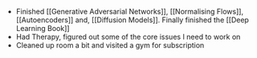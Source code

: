 - Finished [[Generative Adversarial Networks]], [[Normalising Flows]], [[Autoencoders]] and, [[Diffusion Models]]. Finally finished the [[Deep Learning Book]]
- Had Therapy, figured out some of the core issues I need to work on
- Cleaned up room a bit and visited a gym for subscription
